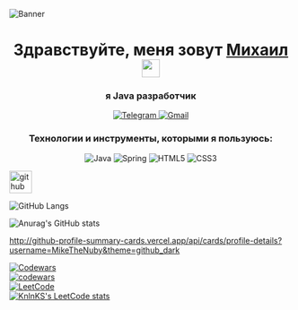![Banner](https://thumbsnap.com/i/fczkLm57.jpg)

<h1 align="center">Здравствуйте, меня зовут <a href="https://daniilshat.ru/" target="_blank">Михаил</a> 
<img src="https://github.com/blackcater/blackcater/raw/main/images/Hi.gif" height="32"/></h1>
<h3 align="center">я Java разработчик</h3>

<p align="center">
  <a href="https://t.me/mike_doroshenko">
    <img src="https://img.shields.io/badge/Telegram-26A5E4.svg?style=for-the-badge&logo=Telegram&logoColor=white" alt="Telegram">
  </a>
  <a href="mailto:doroshenko.mikhail@yandex.ru">
    <img src="https://img.shields.io/badge/Gmail-EA4335.svg?style=for-the-badge&logo=Gmail&logoColor=white" alt="Gmail">
  </a>
</p>


<h3 align="center">Технологии и инструменты, которыми я пользуюсь:</h3>
<p align="center">
  <img src="https://img.shields.io/badge/java-%23ED8B00.svg?style=for-the-badge&logo=openjdk&logoColor=white" alt="Java">
  <img src="https://img.shields.io/badge/spring-%236DB33F.svg?style=for-the-badge&logo=spring&logoColor=white" alt="Spring">
  <img src="https://img.shields.io/badge/html5-%23E34F26.svg?style=for-the-badge&logo=html5&logoColor=white" alt="HTML5">
  <img src="https://img.shields.io/badge/css3-%231572B6.svg?style=for-the-badge&logo=css3&logoColor=white" alt="CSS3">
</p>


[<img src='https://cdn.jsdelivr.net/npm/simple-icons@3.0.1/icons/github.svg' alt='github' height='40'>](https://github.com/MikeTheNuby)  

![GitHub Langs](https://github-readme-stats.vercel.app/api/top-langs/?username=MikeTheNuby&layout=compact&theme=dark)

![Anurag's GitHub stats](https://github-readme-stats.vercel.app/api?username=MikeTheNuby&theme=transparent&show_icons=true)  

http://github-profile-summary-cards.vercel.app/api/cards/profile-details?username=MikeTheNuby&theme=github_dark

[![Codewars](https://img.shields.io/badge/Codewars-B1361E.svg?style=for-the-badge&logo=Codewars&logoColor=white)](https://www.codewars.com/)    
[![codewars](https://www.codewars.com/users/M.Doroshenko/badges/large)](https://www.codewars.com/users/M.Doroshenko)   
[![LeetCode](https://img.shields.io/badge/LeetCode-FFA116.svg?style=for-the-badge&logo=LeetCode&logoColor=white)](https://leetcode.com/)    
[![KnlnKS's LeetCode stats](https://leetcode-stats-six.vercel.app/api?username=MDoroshenko&theme=dark)](https://github.com/MDoroshenko/leetcode-stats)

